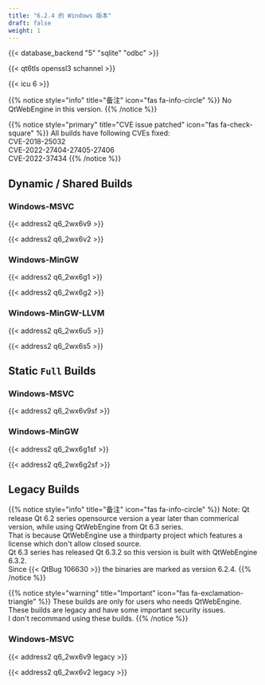 ```yaml
---
title: "6.2.4 的 Windows 版本"
draft: false
weight: 1
---
```


{{< database_backend "5" "sqlite" "odbc" >}}

{{< qt6tls openssl3 schannel >}}

{{< icu 6 >}}

{{% notice style="info" title="备注"  icon="fas fa-info-circle" %}}
No QtWebEngine in this version.
{{% /notice %}}

{{% notice style="primary" title="CVE issue patched" icon="fas fa-check-square" %}}
All builds have following CVEs fixed:  
CVE-2018-25032  
CVE-2022-27404-27405-27406  
CVE-2022-37434
{{% /notice %}}

## Dynamic / Shared Builds

### Windows-MSVC

{{< address2 q6_2wx6v9 >}}

{{< address2 q6_2wx6v2 >}}

### Windows-MinGW

{{< address2 q6_2wx6g1 >}}

{{< address2 q6_2wx6g2 >}}

### Windows-MinGW-LLVM

{{< address2 q6_2wx6u5 >}}

{{< address2 q6_2wx6s5 >}}

## Static `Full` Builds

### Windows-MSVC

{{< address2 q6_2wx6v9sf >}}

### Windows-MinGW

{{< address2 q6_2wx6g1sf >}}

{{< address2 q6_2wx6g2sf >}}

## Legacy Builds

{{% notice style="info" title="备注"  icon="fas fa-info-circle" %}}
Note: Qt release Qt 6.2 series opensource version a year later than commerical version, while using QtWebEngine from Qt 6.3 series.  
That is because QtWebEngine use a thirdparty project which features a license which don't allow closed source.  
Qt 6.3 series has released Qt 6.3.2 so this version is built with QtWebEngine 6.3.2.  
Since {{< QtBug 106630 >}} the binaries are marked as version 6.2.4.
{{% /notice %}}

{{% notice style="warning" title="Important" icon="fas fa-exclamation-triangle" %}}
These builds are only for users who needs QtWebEngine.  
These builds are legacy and have some important security issues.  
I don't recommand using these builds.
{{% /notice %}}

### Windows-MSVC

{{< address2 q6_2wx6v9 legacy >}}

{{< address2 q6_2wx6v2 legacy >}}
